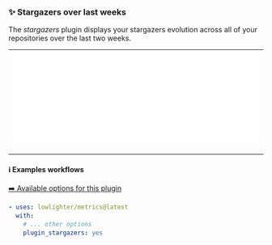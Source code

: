 ### ✨ Stargazers over last weeks

The *stargazers* plugin displays your stargazers evolution across all of your repositories over the last two weeks.

<table>
  <td align="center">
    <img src="https://github.com/lowlighter/lowlighter/blob/master/metrics.plugin.stargazers.svg">
    <img width="900" height="1" alt="">
  </td>
</table>

#### ℹ️ Examples workflows

[➡️ Available options for this plugin](metadata.yml)

```yaml
- uses: lowlighter/metrics@latest
  with:
    # ... other options
    plugin_stargazers: yes
```
